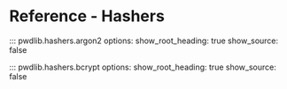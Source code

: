 # Reference - Hashers

::: pwdlib.hashers.argon2
    options:
      show_root_heading: true
      show_source: false

::: pwdlib.hashers.bcrypt
    options:
      show_root_heading: true
      show_source: false
